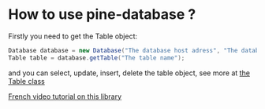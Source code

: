 # How to use pine-database ?
Firstly you need to get the Table object:
``` java
Database database = new Database("The database host adress", "The database name", "The user", "The password");
Table table = database.getTable("The table name");
```

and you can select, update, insert, delete the table object, see more at [the Table class](https://github.com/AnanaGame/pine-database/blob/master/src/main/java/xyz/anana/database/objects/Table.java)

[French video tutorial on this library](https://youtu.be/qcwDNYUXkhw)
